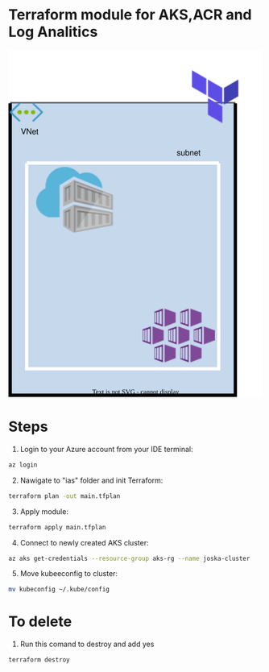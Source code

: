 <p align="center">
<h1>Terraform module for AKS,ACR and Log Analitics</h1>
<img src="https://github.com/Joska99/joska/blob/main/terraform/tf-aks/diagram.drawio.svg">
</p>

<h1> Steps </h1>

1. Login to your Azure account from your IDE terminal:
```bash 
az login 
```
2. Nawigate to "ias" folder and init Terraform:
```bash
terraform plan -out main.tfplan
```
3. Apply module:
```bash
terraform apply main.tfplan
```
4. Connect to newly created AKS cluster:
```bash
az aks get-credentials --resource-group aks-rg --name joska-cluster
```
5. Move kubeeconfig to cluster:
```bash
mv kubeconfig ~/.kube/config
```

<h1>To delete</h1>

1. Run this comand to destroy and add yes
```bash
terraform destroy
``` 